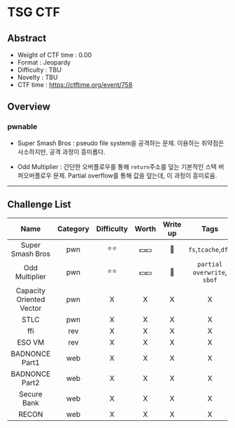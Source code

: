 # TSG CTF

## Abstract

- Weight of CTF time : 0.00
- Format : Jeopardy
- Difficulty : ​TBU​
- Novelty : TBU
- CTF time : <https://ctftime.org/event/758>



## Overview

### **pwnable**

- Super Smash Bros : pseudo file system을 공격하는 문제. 이용하는 취약점은 사소하지만, 공격 과정이 흥미롭다.

- Odd Multiplier : 간단한 오버플로우를 통해 `return`주소를 덮는 기본적인 스택 버퍼오버플로우 문제. Partial overflow를 통해 값을 덮는데, 이 과정이 흥미로움.

  



---

## Challenge List

|                 Name                 | Category |     Difficulty     |      Worth       |   Write up   |            Tags            |            Solves            |
| :----------------------------------: | :------: | :----------------: | :--------------: | :----------: | :------------------------: | :----------------------------------: |
|     Super Smash Bros     |   pwn    |       :star::star:       |     :dollar::dollar:     | :black_flag: |             `fs`,`tcache`,`dfb`             |             11             |
|               Odd Multiplier               |   pwn    | :star::star: | :dollar::dollar: | :black_flag: |             `partial overwrite`, `sbof`             |             10             |
|               Capacity Oriented Vector               |   pwn    |      X       |    X     |      X       |             X              |             6             |
|         STLC         |   pwn   |      X       |    X     |      X       |          X          |          0          |
|           ffi            |   rev   |      X       |    X     |      X       |          X          |          19          |
| ESO VM | rev | X | X | X | X | 2 |
|      BADNONCE Part1      |   web   |      X       |    X     |      X       |          X          |          15          |
|              BADNONCE Part2              |   web   |      X       |    X     |      X       |          X          |          8          |
|       Secure Bank        |   web   |      X       |    X     |      X       |          X          |          10          |
|          RECON           |   web   |      X       |    X     |      X       |          X          |          3          |

